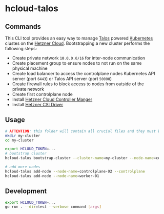 # hcloud-talos

## Commands

This CLI tool provides an easy way to manage [Talos](https://talos.dev/) powered [Kubernetes](https://kubernetes.io/) clustes on the [Hetzner Cloud](https://www.hetzner.com/cloud). Bootstrapping a new cluster performs the following steps:

* Create private network `10.0.0.0/16` for inter-node communication
* Create placement group to ensure nodes to not run on the same physical machine
* Create load balancer to access the controlplane nodes Kubernetes API server (port `6443`) or Talos API server (port `50000`)
* Create firewall rules to block access to nodes from outside of the private network
* Create first controlplane node
* Install [Hetzner Cloud Controller Manger](https://github.com/hetznercloud/hcloud-cloud-controller-manager)
* Install [Hetzner CSI Driver](https://github.com/hetznercloud/csi-driver)

## Usage

```bash
# ATTENTION: this folder will contain all crucial files and they must be stored somewhere secure!
mkdir my-cluster
cd my-cluster

export HCLOUD_TOKEN=...
# bootstrap cluster
hcloud-talos bootstrap-cluster --cluster-name=my-cluster --node-name=controlplane-01

# add more nodes
hcloud-talos add-node --node-name=controlplane-02 --controlplane
hcloud-talos add-node --node-name=worker-01
```

## Development

```bash
export HCLOUD_TOKEN=...
go run . --dir=test --verbose command [args]
```
